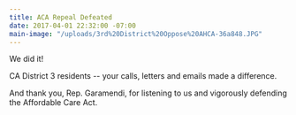 ```yaml
---
title: ACA Repeal Defeated
date: 2017-04-01 22:32:00 -07:00
main-image: "/uploads/3rd%20District%20Oppose%20AHCA-36a848.JPG"
---
```


We did it! 

CA District 3 residents -- your calls, letters and emails made a difference. 

And thank you, Rep. Garamendi, for listening to us and vigorously defending the Affordable Care Act. 